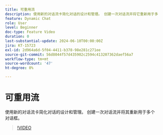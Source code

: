 ```yaml
---
title: 可重用流
description: 使用新的对话流卡简化对话的设计和管理。 创建一次对话流并将它重新用于多个对话框
feature: Dynamic Chat
role: User
level: Beginner
doc-type: Feature Video
duration: 0
last-substantial-update: 2024-06-10T00:00:00Z
jira: KT-15723
exl-id: 2d964a6d-5f04-4411-b378-98e281c271ee
source-git-commit: 56d8044f57d435902c2594c413207362daef56a7
workflow-type: tm+mt
source-wordcount: '47'
ht-degree: 0%

---
```


# 可重用流

使用新的对话流卡简化对话的设计和管理。 创建一次对话流并将其重新用于多个对话框。

>[!VIDEO](https://video.tv.adobe.com/v/3429715/?learn=on)
